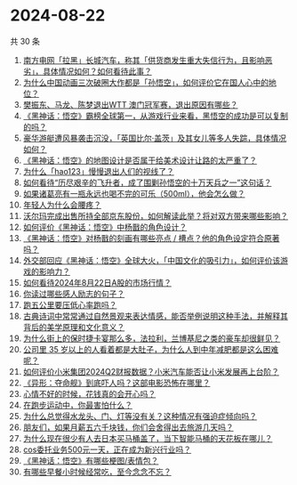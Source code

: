 # 2024-08-22

共 30 条

<!-- BEGIN -->
<!-- 最后更新时间 Thu Aug 22 2024 00:22:23 GMT+0800 (China Standard Time) -->

1. [南方电网「拉黑」长城汽车，称其「供货商发生重大失信行为，且影响恶劣」，具体情况如何？如何看待此事？](https://www.zhihu.com/question/664796341)
1. [为什么中国动画三次破圈大作都是「孙悟空」，如何评价它在国人心中的地位？](https://www.zhihu.com/question/664871365)
1. [樊振东、马龙、陈梦退出 ​​WTT 澳门冠军赛，退出原因有哪些？](https://www.zhihu.com/question/664895630)
1. [《黑神话：悟空》霸榜全球第一，从游戏行业来看，黑悟空的成功是可以复制的吗？](https://www.zhihu.com/question/664870762)
1. [豪华游艇遭风暴袭击沉没，「英国比尔·盖茨」及其女儿等多人失踪，具体情况如何？](https://www.zhihu.com/question/664801137)
1. [《黑神话：悟空》的地图设计是否属于给美术设计让路的太严重了？](https://www.zhihu.com/question/664877196)
1. [为什么「hao123」慢慢退出人们的视线了？](https://www.zhihu.com/question/664363307)
1. [如何看待“历尽艰辛的飞升者，成了围剿孙悟空的十万天兵之一”这句话？](https://www.zhihu.com/question/661862920)
1. [如果诸葛亮有一瓶永远也喝不完的可乐（500ml），他会怎么做？](https://www.zhihu.com/question/613012898)
1. [年轻人为什么会腰疼？](https://www.zhihu.com/question/319589443)
1. [沃尔玛完成出售所持全部京东股份，如何解读此举？将对双方带来哪些影响？](https://www.zhihu.com/question/664882007)
1. [如何评价《黑神话：悟空》中杨戬的角色设计？](https://www.zhihu.com/question/664777017)
1. [《黑神话：悟空》对杨戬的刻画有哪些亮点 / 槽点？他的角色设定符合原著吗？](https://www.zhihu.com/question/664839061)
1. [外交部回应《黑神话：悟空》全球大火，「中国文化的吸引力」，如何评价该游戏的影响力？](https://www.zhihu.com/question/664894911)
1. [如何看待2024年8月22日A股的市场行情？](https://www.zhihu.com/question/664862435)
1. [你读过哪些感人励志的句子？](https://www.zhihu.com/question/661533209)
1. [跑五公里要压低心率跑吗？](https://www.zhihu.com/question/664490689)
1. [古典诗词中常常通过自然景观来表达情感，能否举例说明这种手法，并解释其背后的美学原理和文化意义？](https://www.zhihu.com/question/661317640)
1. [为什么街上的保时捷卡宴那么多，法拉利，兰博基尼之类的豪车却很鲜见？](https://www.zhihu.com/question/24420275)
1. [公司里 35 岁以上的人看着都是大肚子，为什么人到中年减肥都是这么困难呢？](https://www.zhihu.com/question/664609812)
1. [如何评价小米集团2024Q2财报数据？小米汽车能否让小米发展再上台阶？](https://www.zhihu.com/question/664903032)
1. [《异形：夺命舰》到底吓人吗？这部电影恐怖在哪里？](https://www.zhihu.com/question/664745909)
1. [心情不好的时候，花钱真的会开心吗？](https://www.zhihu.com/question/664650412)
1. [在跑步运动中，你最害怕什么？](https://www.zhihu.com/question/664449980)
1. [为什么总觉得水龙头、门、灯等没有关？这种情况有强迫症倾向吗？](https://www.zhihu.com/question/664491203)
1. [朋友们，如果月薪五六千块钱，你们会舍得出去旅游几天吗？](https://www.zhihu.com/question/660751530)
1. [为什么现在很少有人去日本买马桶盖了，当下智能马桶的天花板在哪儿？](https://www.zhihu.com/question/664781546)
1. [cos委托业务500元一天，正在成为新兴行业吗？](https://www.zhihu.com/question/664781236)
1. [《黑神话：悟空》有哪些梗图/表情包？](https://www.zhihu.com/question/664779908)
1. [有哪些早餐小时候经常吃，至今念念不忘？](https://www.zhihu.com/question/664448590)

<!-- END -->

